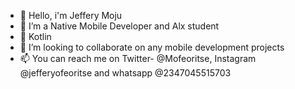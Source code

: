 - 👋 Hello, i'm Jeffery Moju
- 👀 I’m a Native Mobile Developer and Alx student
- 🌱 Kotlin
- 💞️ I’m looking to collaborate on any mobile development projects
- 📫 You can reach me on Twitter- @Mofeoritse, Instagram @jefferyofeoritse and whatsapp @2347045515703 

<!---
Jefferymoju/Jefferymoju is a ✨ special ✨ repository because its `README.md` (this file) appears on your GitHub profile.
You can click the Preview link to take a look at your changes.
--->
